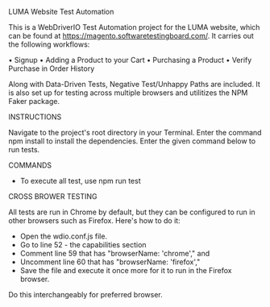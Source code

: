 LUMA Website Test Automation

This is a WebDriverIO Test Automation project for the LUMA website, which can be found at https://magento.softwaretestingboard.com/. It carries out the following workflows:

• Signup 
• Adding a Product to your Cart
• Purchasing a Product
• Verify Purchase in Order History

Along with Data-Driven Tests, Negative Test/Unhappy Paths are included. It is also set up for testing across multiple browsers and utilitizes the NPM Faker package.



INSTRUCTIONS

Navigate to the project's root directory in your Terminal.
Enter the command npm install to install the dependencies.
Enter the given command below to run tests.

COMMANDS

* To execute all test, use npm run test

CROSS BROWER TESTING

All tests are run in Chrome by default, but they can be configured to run in other browsers such as Firefox. Here's how to do it:

* Open the wdio.conf.js file.
* Go to line 52 - the capabilities section
* Comment line 59 that has "browserName: 'chrome'," and
* Uncomment line 60 that has "browserName: 'firefox',"
* Save the file and execute it once more for it to run in the Firefox browser.

Do this interchangeably for preferred browser.